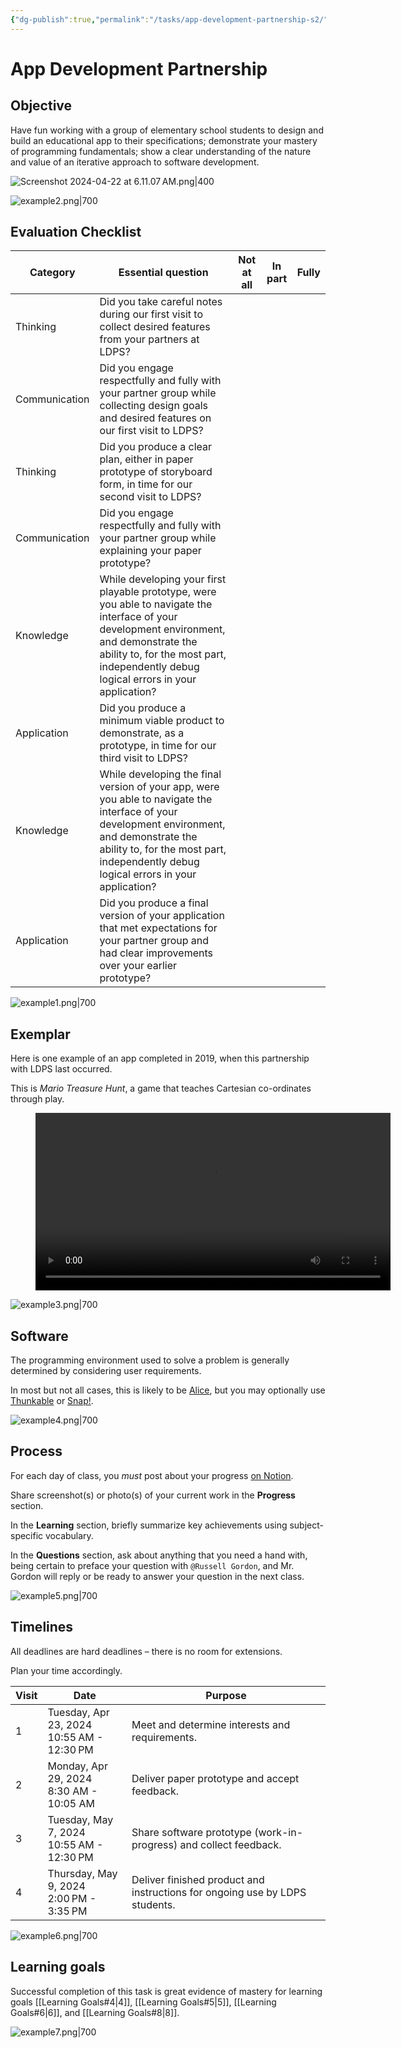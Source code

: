 ```yaml
---
{"dg-publish":true,"permalink":"/tasks/app-development-partnership-s2/","dgHomeLink":true,"dgShowToc":true}
---
```


# App Development Partnership

## Objective

Have fun working with a group of elementary school students to design and build an educational app to their specifications; demonstrate your mastery of programming fundamentals; show a clear understanding of the nature and value of an iterative approach to software development.

![Screenshot 2024-04-22 at 6.11.07 AM.png|400](/img/user/Media/Screenshot%202024-04-22%20at%206.11.07%E2%80%AFAM.png)

![example2.png|700](/img/user/Media/example2.png)

## Evaluation Checklist

|Category|Essential question|Not at all|In part|Fully|
|-|-|-|-|-|
|Thinking|Did you take careful notes during our first visit to collect desired features from your partners at LDPS?||||
|Communication|Did you engage respectfully and fully with your partner group while collecting design goals and desired features on our first visit to LDPS?||||
|Thinking|Did you produce a clear plan, either in paper prototype of storyboard form, in time for our second visit to LDPS?||||
|Communication|Did you engage respectfully and fully with your partner group while explaining your paper prototype?||||
|Knowledge|While developing your first playable prototype, were you able to navigate the interface of your development environment, and demonstrate the ability to, for the most part, independently debug logical errors in your application?||||
|Application|Did you produce a minimum viable product to demonstrate, as a prototype, in time for our third visit to LDPS?||||
|Knowledge|While developing the final version of your app, were you able to navigate the interface of your development environment, and demonstrate the ability to, for the most part, independently debug logical errors in your application?||||
|Application|Did you produce a final version of your application that met expectations for your partner group and had clear improvements over your earlier prototype?||||

![example1.png|700](/img/user/Media/example1.png)

## Exemplar

Here is one example of an app completed in 2019, when this partnership with LDPS last occurred.

This is *Mario Treasure Hunt*, a game that teaches Cartesian co-ordinates through play.

<figure style="width: 568px;">
	<video width="568" height="" controls preload="metadata">
	  <source src="https://www.russellgordon.ca/linked-media/Video/mario-treasure-hunt.mp4#t=0.2" type="video/mp4">
	Your browser does not support the video tag.
	</video>
</figure>

![example3.png|700](/img/user/Media/example3.png)

## Software

The programming environment used to solve a problem is generally determined by considering user requirements.

In most but not all cases, this is likely to be [Alice](https://www.alice.org/resources/), but you may optionally use [Thunkable](https://thunkable.com) or [Snap!](https://snap.berkeley.edu).

![example4.png|700](/img/user/Media/example4.png)

## Process

For each day of class, you *must* post about your progress [on Notion](https://notion.so).

Share screenshot(s) or photo(s) of your current work in the **Progress** section.

In the **Learning** section, briefly summarize key achievements using subject-specific vocabulary.

In the **Questions** section, ask about anything that you need a hand with, being certain to preface your question with `@Russell Gordon`, and Mr. Gordon will reply or be ready to answer your question in the next class.

![example5.png|700](/img/user/Media/example5.png)

## Timelines

All deadlines are hard deadlines – there is no room for extensions.

Plan your time accordingly.

|Visit|Date|Purpose|
|-|-|-|
|1|Tuesday, Apr 23, 2024<br/>10:55 AM - 12:30 PM|Meet and determine interests and requirements.|
|2|Monday, Apr 29, 2024<br/>8:30 AM - 10:05 AM|Deliver paper prototype and accept feedback.|
|3|Tuesday, May 7, 2024<br/>10:55 AM - 12:30 PM|Share software prototype (work-in-progress) and collect feedback.|
|4|Thursday, May 9, 2024<br/>2:00 PM - 3:35 PM|Deliver finished product and instructions for ongoing use by LDPS students.|

![example6.png|700](/img/user/Media/example6.png)

## Learning goals

Successful completion of this task is great evidence of mastery for learning goals [[Learning Goals#4\|4]], [[Learning Goals#5\|5]], [[Learning Goals#6\|6]], and [[Learning Goals#8\|8]].

![example7.png|700](/img/user/Media/example7.png)